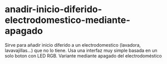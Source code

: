 # anadir-inicio-diferido-electrodomestico-mediante-apagado
Sirve para añadir inicio diferido a un electrodomestico (lavadora, lavavajillas...) que no lo tiene. Usa una interfaz muy simple basada en un solo boton con LED RGB. Variante mediante apagado del electrodoméstico

